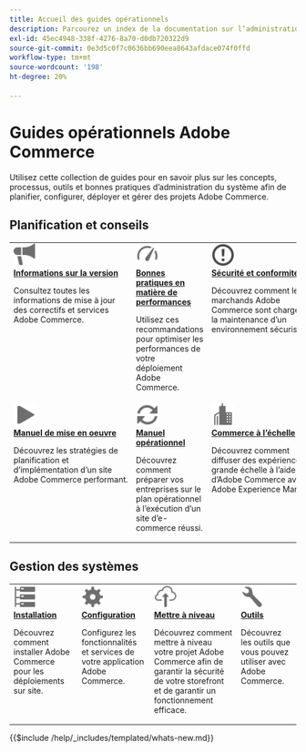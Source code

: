 ```yaml
---
title: Accueil des guides opérationnels
description: Parcourez un index de la documentation sur l’administration du système Adobe Commerce et les produits opérationnels.
exl-id: 45ec4948-338f-4276-8a70-d0db720322d9
source-git-commit: 0e3d5c0f7c0636bb690eea8643afdace074f0ffd
workflow-type: tm+mt
source-wordcount: '198'
ht-degree: 20%

---
```



# Guides opérationnels Adobe Commerce

Utilisez cette collection de guides pour en savoir plus sur les concepts, processus, outils et bonnes pratiques d’administration du système afin de planifier, configurer, déployer et gérer des projets Adobe Commerce.

## Planification et conseils

<table>
<tr>
  <td valign="top">
    <a href="../release/latest.md">
      <img alt="Informations sur la version" src="../assets/icons/promote.svg" width="40"/>
    </a>
    <div>
      <a href="../release/latest.md"><strong>Informations sur la version</strong></a>
      <p>Consultez toutes les informations de mise à jour des correctifs et services Adobe Commerce.</p>
    </div>
  </td>
  <td valign="top">
    <a href="../performance/overview.md">
       <img alt="Performances" src="../assets/icons/gauge.svg" width="40"/>
    </a>
    <div>
      <a href="../performance/overview.md"><strong>Bonnes pratiques en matière de performances</strong></a>
      <p>Utilisez ces recommandations pour optimiser les performances de votre déploiement Adobe Commerce.</p>
    </div>
  </td>
  <td valign="top">
    <a href="../security-and-compliance/overview.md">
       <img alt="Entreprise" src="../assets/icons/alert-circle.svg" width="40"/>
    </a>
    <div>
      <a href="../security-and-compliance/overview.md"><strong>Sécurité et conformité</strong></a>
      <p>Découvrez comment les marchands Adobe Commerce sont chargés de la maintenance d’un environnement sécurisé.</p>
    </div>
  </td>
</tr>
<tr>
  <td valign="top">
    <a href="../implementation-playbook/overview.md">
      <img alt="Implémentation" src="../assets/icons/play.svg" width="40"/>
    </a>
    <div>
      <a href="../implementation-playbook/overview.md"><strong>Manuel de mise en oeuvre</strong></a>
      <p>Découvrez les stratégies de planification et d’implémentation d’un site Adobe Commerce performant.</p>
    </div>
  </td>
  <td valign="top">
    <a href="../operational-playbook/overview.md">
       <img alt="Opérations" src="../assets/icons/refresh.svg" width="40"/>
    </a>
    <div>
      <a href="../operational-playbook/overview.md"><strong>Manuel opérationnel</strong></a>
      <p>Découvrez comment préparer vos entreprises sur le plan opérationnel à l’exécution d’un site d’e-commerce réussi.</p>
    </div>
  </td>
  <td valign="top">
    <a href="../commerce-at-scale/overview.md">
       <img alt="Entreprise" src="../assets/icons/enterprise.svg" width="40"/>
    </a>
    <div>
      <a href="../commerce-at-scale/overview.md"><strong>Commerce à l’échelle</strong></a>
      <p>Découvrez comment diffuser des expériences à grande échelle à l’aide d’Adobe Commerce avec Adobe Experience Manager.</p>
    </div>
  </td>
</tr>
</table>

## Gestion des systèmes

<table>
<tr>
  <td valign="top">
    <a href="../installation/overview.md">
      <img alt="Installation (sur site)" src="../assets/icons/servers.svg" width="40"/>
    </a>
    <div>
      <a href="../installation/overview.md"><strong>Installation</strong></a>
      <p>Découvrez comment installer Adobe Commerce pour les déploiements sur site.</p>
    </div>
  </td>
  <td valign="top">
    <a href="../configuration/overview.md">
      <img alt="Configuration" src="../assets/icons/settings.svg" width="40"/>
    </a>
    <div>
      <a href="../configuration/overview.md"><strong>Configuration</strong></a>
      <p>Configurez les fonctionnalités et services de votre application Adobe Commerce.</p>
    </div>
  </td>
  <td valign="top">
    <a href="../upgrade/overview.md">
      <img alt="Mettre à niveau" src="../assets/icons/upload-cloud.svg" width="40"/>
    </a>
    <div>
      <a href="../upgrade/overview.md"><strong>Mettre à niveau</strong></a>
      <p>Découvrez comment mettre à niveau votre projet Adobe Commerce afin de garantir la sécurité de votre storefront et de garantir un fonctionnement efficace.</p>
    </div>
  </td>
  <td valign="top">
    <a href="../tools/overview.md">
       <img alt="Outils" src="../assets/icons/wrench.svg" width="40"/>
    </a>
    <div>
      <a href="../tools/overview.md"><strong>Outils</strong></a>
      <p>Découvrez les outils que vous pouvez utiliser avec Adobe Commerce.</p>
    </div>
  </td>
</tr>
</table>

{{$include /help/_includes/templated/whats-new.md}}
